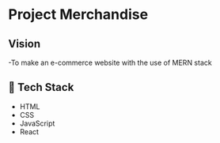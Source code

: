 # Project Merchandise

## Vision
-To make an e-commerce website with the use of MERN stack

## 🔆 Tech Stack
-  HTML
-  CSS
-  JavaScript
-  React
